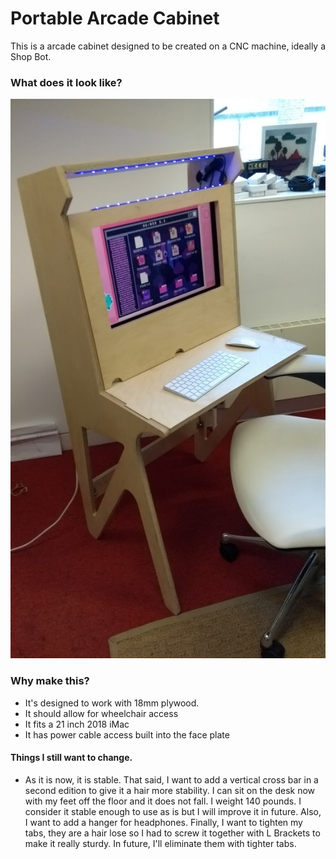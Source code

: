 # Portable Arcade Cabinet

This is a arcade cabinet designed to be created on a CNC machine, ideally a Shop Bot.

### What does it look like?
![](https://github.com/phoenixperry/arcade_cabinet/blob/master/cabinet.jpg)

### Why make this?  

* It's designed to work with 18mm plywood.
* It should allow for wheelchair access
* It fits a 21 inch 2018 iMac
* It has power cable access built into the face plate

#### Things I still want to change.
* As it is now, it is stable. That said, I want to add a vertical cross bar in a second edition to give it a hair more stability. I can sit on the desk now with my feet off the floor and it does not fall. I weight 140 pounds. I consider it stable enough to use as is but I will improve it in future. Also, I want to add a hanger for headphones. Finally, I want to tighten my tabs, they are a hair lose so I had to screw it together with L Brackets to make it really sturdy. In future, I'll eliminate them with tighter tabs.
